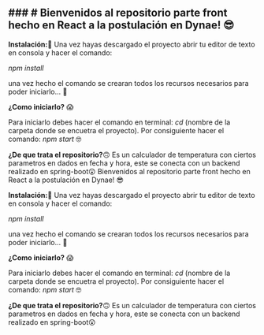## ### # Bienvenidos al repositorio parte front  hecho en React a la postulación en Dynae! 😎

**Instalación:**🧐
Una vez hayas descargado el proyecto abrir tu editor de texto en consola y hacer el comando:

*npm install*

una vez hecho el comando se crearan todos los recursos necesarios para poder iniciarlo... 🤭

**¿Como iniciarlo?** 😱

Para iniciarlo debes hacer el comando en terminal:
*cd* (nombre de la carpeta donde se encuetra el proyecto).
Por consiguiente hacer el comando: 
*npm start*   🤓

**¿De que trata el repositorio?**🙃
Es un calculador de temperatura con ciertos parametros en dados en fecha y hora, este se conecta con un backend realizado en spring-boot😲 Bienvenidos al repositorio parte front  hecho en React a la postulación en Dynae! 😎

**Instalación:**🧐
Una vez hayas descargado el proyecto abrir tu editor de texto en consola y hacer el comando:

*npm install*

una vez hecho el comando se crearan todos los recursos necesarios para poder iniciarlo... 🤭

**¿Como iniciarlo?** 😱

Para iniciarlo debes hacer el comando en terminal:
*cd* (nombre de la carpeta donde se encuetra el proyecto).
Por consiguiente hacer el comando: 
*npm start*   🤓

**¿De que trata el repositorio?**🙃
Es un calculador de temperatura con ciertos parametros en dados en fecha y hora, este se conecta con un backend realizado en spring-boot😲